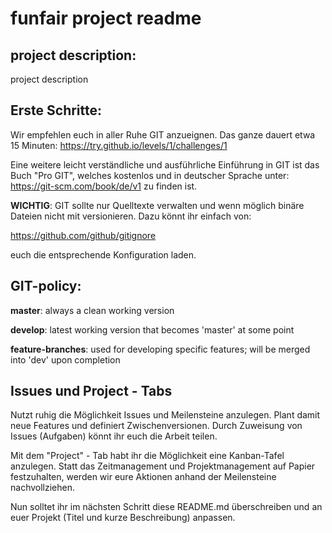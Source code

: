funfair project readme
====================

project description:
-----------------

project description


Erste Schritte:
-----------------

Wir empfehlen euch in aller Ruhe GIT anzueignen. Das ganze dauert etwa 15 Minuten:
https://try.github.io/levels/1/challenges/1

Eine weitere leicht verständliche und ausführliche Einführung in GIT ist das Buch "Pro GIT", welches kostenlos und in deutscher Sprache unter:
https://git-scm.com/book/de/v1
zu finden ist.


**WICHTIG**: GIT sollte nur Quelltexte verwalten und wenn möglich binäre Dateien nicht mit versionieren. Dazu könnt ihr einfach von:

https://github.com/github/gitignore

euch die entsprechende Konfiguration laden.

GIT-policy:
--------------

**master**: always a clean working version

**develop**: latest working version that becomes 'master' at some point

**feature-branches**: used for developing specific features; will be merged into 'dev' upon completion


Issues und Project - Tabs
-------------------------

Nutzt ruhig die Möglichkeit Issues und Meilensteine anzulegen. Plant damit neue Features und definiert Zwischenversionen. Durch Zuweisung von Issues (Aufgaben) könnt ihr euch die Arbeit teilen.

Mit dem "Project" - Tab habt ihr die Möglichkeit eine Kanban-Tafel anzulegen. Statt das Zeitmanagement und Projektmanagement auf Papier festzuhalten, werden wir eure Aktionen anhand der Meilensteine nachvollziehen.


Nun solltet ihr im nächsten Schritt diese README.md überschreiben und an euer Projekt (Titel und kurze Beschreibung) anpassen.
 
